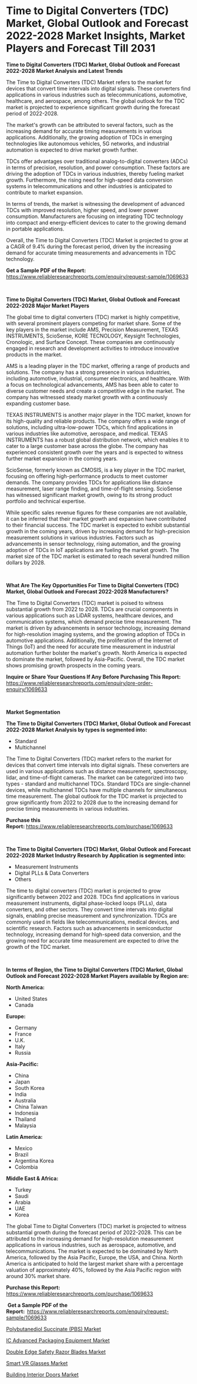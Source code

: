 <p><h1>Time to Digital Converters (TDC) Market, Global Outlook and Forecast 2022-2028 Market Insights, Market Players and Forecast Till 2031</h1></p><p><strong>Time to Digital Converters (TDC) Market, Global Outlook and Forecast 2022-2028 Market Analysis and Latest Trends</strong></p>
<p><p>The Time to Digital Converters (TDC) Market refers to the market for devices that convert time intervals into digital signals. These converters find applications in various industries such as telecommunications, automotive, healthcare, and aerospace, among others. The global outlook for the TDC market is projected to experience significant growth during the forecast period of 2022-2028.</p><p>The market's growth can be attributed to several factors, such as the increasing demand for accurate timing measurements in various applications. Additionally, the growing adoption of TDCs in emerging technologies like autonomous vehicles, 5G networks, and industrial automation is expected to drive market growth further.</p><p>TDCs offer advantages over traditional analog-to-digital converters (ADCs) in terms of precision, resolution, and power consumption. These factors are driving the adoption of TDCs in various industries, thereby fueling market growth. Furthermore, the rising need for high-speed data conversion systems in telecommunications and other industries is anticipated to contribute to market expansion.</p><p>In terms of trends, the market is witnessing the development of advanced TDCs with improved resolution, higher speed, and lower power consumption. Manufacturers are focusing on integrating TDC technology into compact and energy-efficient devices to cater to the growing demand in portable applications.</p><p>Overall, the Time to Digital Converters (TDC) Market is projected to grow at a CAGR of 9.4% during the forecast period, driven by the increasing demand for accurate timing measurements and advancements in TDC technology.</p></p>
<p><strong>Get a Sample PDF of the Report:&nbsp;</strong> <a href="https://www.reliableresearchreports.com/enquiry/request-sample/1069633">https://www.reliableresearchreports.com/enquiry/request-sample/1069633</a></p>
<p>&nbsp;</p>
<p><strong>Time to Digital Converters (TDC) Market, Global Outlook and Forecast 2022-2028 Major Market Players</strong></p>
<p><p>The global time to digital converters (TDC) market is highly competitive, with several prominent players competing for market share. Some of the key players in the market include AMS, Precision Measurement, TEXAS INSTRUMENTS, ScioSense, KORE TECNOLOGY, Keysight Technologies, Cronologic, and Surface Concept. These companies are continuously engaged in research and development activities to introduce innovative products in the market.</p><p>AMS is a leading player in the TDC market, offering a range of products and solutions. The company has a strong presence in various industries, including automotive, industrial, consumer electronics, and healthcare. With a focus on technological advancements, AMS has been able to cater to diverse customer needs and create a competitive edge in the market. The company has witnessed steady market growth with a continuously expanding customer base.</p><p>TEXAS INSTRUMENTS is another major player in the TDC market, known for its high-quality and reliable products. The company offers a wide range of solutions, including ultra-low-power TDCs, which find applications in various industries like automotive, aerospace, and medical. TEXAS INSTRUMENTS has a robust global distribution network, which enables it to cater to a large customer base across the globe. The company has experienced consistent growth over the years and is expected to witness further market expansion in the coming years.</p><p>ScioSense, formerly known as CMOSIS, is a key player in the TDC market, focusing on offering high-performance products to meet customer demands. The company provides TDCs for applications like distance measurement, laser range finding, and time-of-flight sensing. ScioSense has witnessed significant market growth, owing to its strong product portfolio and technical expertise.</p><p>While specific sales revenue figures for these companies are not available, it can be inferred that their market growth and expansion have contributed to their financial success. The TDC market is expected to exhibit substantial growth in the coming years, driven by increasing demand for high-precision measurement solutions in various industries. Factors such as advancements in sensor technology, rising automation, and the growing adoption of TDCs in IoT applications are fueling the market growth. The market size of the TDC market is estimated to reach several hundred million dollars by 2028.</p></p>
<p>&nbsp;</p>
<p><strong>What Are The Key Opportunities For Time to Digital Converters (TDC) Market, Global Outlook and Forecast 2022-2028 Manufacturers?</strong></p>
<p><p>The Time to Digital Converters (TDC) market is poised to witness substantial growth from 2022 to 2028. TDCs are crucial components in various applications such as LiDAR systems, healthcare devices, and communication systems, which demand precise time measurement. The market is driven by advancements in sensor technology, increasing demand for high-resolution imaging systems, and the growing adoption of TDCs in automotive applications. Additionally, the proliferation of the Internet of Things (IoT) and the need for accurate time measurement in industrial automation further bolster the market's growth. North America is expected to dominate the market, followed by Asia-Pacific. Overall, the TDC market shows promising growth prospects in the coming years.</p></p>
<p><strong>Inquire or Share Your Questions If Any Before Purchasing This Report:</strong> <a href="https://www.reliableresearchreports.com/enquiry/pre-order-enquiry/1069633">https://www.reliableresearchreports.com/enquiry/pre-order-enquiry/1069633</a></p>
<p>&nbsp;</p>
<p><strong>Market Segmentation</strong></p>
<p><strong>The Time to Digital Converters (TDC) Market, Global Outlook and Forecast 2022-2028 Market Analysis by types is segmented into:</strong></p>
<p><ul><li>Standard</li><li>Multichannel</li></ul></p>
<p><p>The Time to Digital Converters (TDC) market refers to the market for devices that convert time intervals into digital signals. These converters are used in various applications such as distance measurement, spectroscopy, lidar, and time-of-flight cameras. The market can be categorized into two types - standard and multichannel TDCs. Standard TDCs are single-channel devices, while multichannel TDCs have multiple channels for simultaneous time measurement. The global outlook for the TDC market is projected to grow significantly from 2022 to 2028 due to the increasing demand for precise timing measurements in various industries.</p></p>
<p><strong>Purchase this Report:&nbsp;</strong><a href="https://www.reliableresearchreports.com/purchase/1069633">https://www.reliableresearchreports.com/purchase/1069633</a></p>
<p>&nbsp;</p>
<p><strong>The Time to Digital Converters (TDC) Market, Global Outlook and Forecast 2022-2028 Market Industry Research by Application is segmented into:</strong></p>
<p><ul><li>Measurement Instruments</li><li>Digital PLLs & Data Converters</li><li>Others</li></ul></p>
<p><p>The time to digital converters (TDC) market is projected to grow significantly between 2022 and 2028. TDCs find applications in various measurement instruments, digital phase-locked loops (PLLs), data converters, and other sectors. They convert time intervals into digital signals, enabling precise measurement and synchronization. TDCs are commonly used in fields like telecommunications, medical devices, and scientific research. Factors such as advancements in semiconductor technology, increasing demand for high-speed data conversion, and the growing need for accurate time measurement are expected to drive the growth of the TDC market.</p></p>
<p>&nbsp;</p>
<p><strong>In terms of Region, the Time to Digital Converters (TDC) Market, Global Outlook and Forecast 2022-2028 Market Players available by Region are:</strong></p>
<p>
    <p> <strong> North America: </strong>
        <ul>
            <li>United States</li>
            <li>Canada</li>
        </ul>
        </p> 
    <p> <strong> Europe: </strong>
        <ul>
            <li>Germany</li>
            <li>France</li>
            <li>U.K.</li>
            <li>Italy</li>
            <li>Russia</li>
        </ul>
        </p> 
    <p> <strong> Asia-Pacific: </strong>
        <ul>
            <li>China</li>
            <li>Japan</li>
            <li>South Korea</li>
            <li>India</li>
            <li>Australia</li>
            <li>China Taiwan</li>
            <li>Indonesia</li>
            <li>Thailand</li>
            <li>Malaysia</li>
        </ul>
        </p> 
    <p> <strong> Latin America: </strong>
        <ul>
            <li>Mexico</li>
            <li>Brazil</li>
            <li>Argentina Korea</li>
            <li>Colombia</li>
        </ul>
        </p> 
    <p> <strong> Middle East & Africa: </strong>
        <ul>
            <li>Turkey</li>
            <li>Saudi</li>
            <li>Arabia</li>
            <li>UAE</li>
            <li>Korea</li>
        </ul>
    </p>
    </p>
<p><p>The global Time to Digital Converters (TDC) market is projected to witness substantial growth during the forecast period of 2022-2028. This can be attributed to the increasing demand for high-resolution measurement applications in various industries, such as aerospace, automotive, and telecommunications. The market is expected to be dominated by North America, followed by the Asia Pacific, Europe, the USA, and China. North America is anticipated to hold the largest market share with a percentage valuation of approximately 40%, followed by the Asia Pacific region with around 30% market share.</p></p>
<p><strong>Purchase this Report: </strong><a href="https://www.reliableresearchreports.com/purchase/1069633">https://www.reliableresearchreports.com/purchase/1069633</a></p>
<p>&nbsp;<strong>Get a Sample PDF of the Report:&nbsp;&nbsp;</strong><a href="https://www.reliableresearchreports.com/enquiry/request-sample/1069633">https://www.reliableresearchreports.com/enquiry/request-sample/1069633</a></p>
<p><strong></strong></p>
<p><p><a href="https://github.com/PeterParrish5/Market-Research-Report-List-3/blob/main/polybutanediol-succinate-pbs-market.md">Polybutanediol Succinate (PBS) Market</a></p><p><a href="https://github.com/WillieWoodard/Market-Research-Report-List-3/blob/main/ic-advanced-packaging-equipment-market.md">IC Advanced Packaging Equipment Market</a></p><p><a href="https://medium.com/p/7ded384993b5/edit">Double Edge Safety Razor Blades Market</a></p><p><a href="https://medium.com/p/401d2173d6ff/edit">Smart VR Glasses Market</a></p><p><a href="https://medium.com/p/c2046a8c44a0/edit">Building Interior Doors Market</a></p></p>